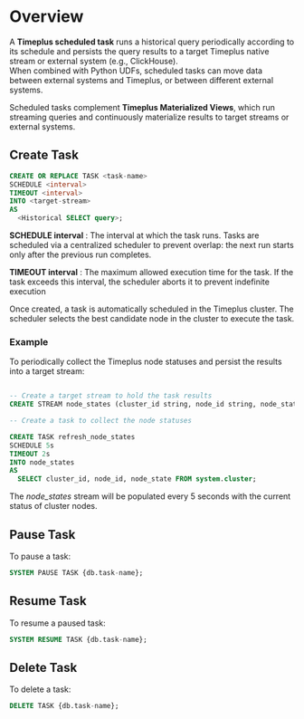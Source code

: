 # Overview

A **Timeplus scheduled task** runs a historical query periodically according to its schedule and persists the query results to a target Timeplus native stream or external system (e.g., ClickHouse).  
When combined with Python UDFs, scheduled tasks can move data between external systems and Timeplus, or between different external systems.

Scheduled tasks complement **Timeplus Materialized Views**, which run streaming queries and continuously materialize results to target streams or external systems.

## Create Task

```sql
CREATE OR REPLACE TASK <task-name>
SCHEDULE <interval>
TIMEOUT <interval>
INTO <target-stream>
AS 
  <Historical SELECT query>;
```

**SCHEDULE interval** : The interval at which the task runs. 
Tasks are scheduled via a centralized scheduler to prevent overlap: the next run starts only after the previous run completes.

**TIMEOUT interval** : The maximum allowed execution time for the task.
If the task exceeds this interval, the scheduler aborts it to prevent indefinite execution

Once created, a task is automatically scheduled in the Timeplus cluster. The scheduler selects the best candidate node in the cluster to execute the task.

### Example 

To periodically collect the Timeplus node statuses and persist the results into a target stream:

```sql

-- Create a target stream to hold the task results
CREATE STREAM node_states (cluster_id string, node_id string, node_state string);

-- Create a task to collect the node statuses

CREATE TASK refresh_node_states
SCHEDULE 5s
TIMEOUT 2s
INTO node_states
AS
  SELECT cluster_id, node_id, node_state FROM system.cluster;
```

The *node_states* stream will be populated every 5 seconds with the current status of cluster nodes.

## Pause Task

To pause a task:

```sql
SYSTEM PAUSE TASK {db.task-name};
```

## Resume Task

To resume a paused task:

```sql
SYSTEM RESUME TASK {db.task-name};  
```

## Delete Task

To delete a task:

```sql
DELETE TASK {db.task-name};  
```
